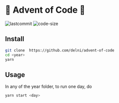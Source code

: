 # 🎄 Advent of Code 🎄

![lastcommit](https://img.shields.io/github/last-commit/delni/advent-of-code)
![code-size](https://img.shields.io/github/languages/code-size/delni/advent-of-code)

## Install 
```bash
git clone  https://github.com/delni/advent-of-code
cd <year>
yarn
```

## Usage
In any of the year folder, to run one day, do
```bash
yarn start <day>
```
